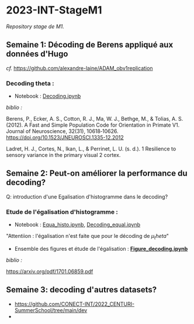 # 2023-INT-StageM1
_Repository stage de M1._

## Semaine 1: Décoding de Berens appliqué aux données d'Hugo
_cf._ https://github.com/alexandre-laine/ADAM_obv1replication

### Decoding theta :
*  Notebook : [Decoding.ipynb](./Notebook/Decoding.ipynb)

_biblio :_ 

Berens, P., Ecker, A. S., Cotton, R. J., Ma, W. J., Bethge, M., & Tolias, A. S. (2012). A Fast and Simple Population Code for Orientation in Primate V1. Journal of Neuroscience, 32(31), 10618‑10626. https://doi.org/10.1523/JNEUROSCI.1335-12.2012

Ladret, H. J., Cortes, N., Ikan, L., & Perrinet, L. U. (s. d.). 1 Resilience to sensory variance in the primary visual 2 cortex.

## Semaine 2: Peut-on améliorer la performance du decoding?

Q: introduction d'une Egalisation d'histogramme dans le decoding?

### Etude de l'égalisation d'histogramme :
*  Notebook : [Equa_histo.ipynb](./Notebook/Equa_histo.ipynb), [Decoding_equal.ipynb](./Notebook/Decoding_equal.ipynb)

"Attentiion : l'égalisation n'est faite que pour le décoding de $\mu_theta$"

*  Ensemble des figures et étude de l'égalisation : [**Figure_decoding.ipynb**](./Notebook/Figure_decoding.ipynb)

_biblio :_ 

https://arxiv.org/pdf/1701.06859.pdf


## Semaine 3: decoding d'autres datasets?

* https://github.com/CONECT-INT/2022_CENTURI-SummerSchool/tree/main/dev
* 

